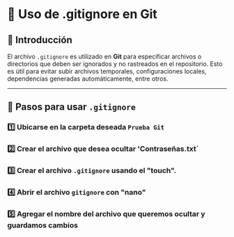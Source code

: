 # 📝 Uso de .gitignore en Git

## 📌 Introducción

El archivo `.gitignore` es utilizado en **Git** para especificar archivos o directorios que deben ser ignorados y no rastreados en el repositorio. Esto es útil para evitar subir archivos temporales, configuraciones locales, dependencias generadas automáticamente, entre otros.

---

## 🚀 Pasos para usar `.gitignore`

### 1️⃣  Ubicarse en la carpeta deseada  `Prueba Git`

### 2️⃣  Crear el archivo que desea ocultar 'Contraseñas.txt´

### 3️⃣  Crear el archivo `.gitignore` usando el "touch".

### 4️⃣  Abrir el archivo `gitignore` con "nano"

### 5️⃣  Agregar el nombre del archivo que queremos ocultar y guardamos cambios 

 
